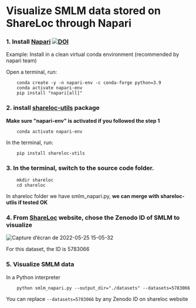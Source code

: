 # Visualize SMLM data stored on ShareLoc through Napari

### 1. Install [Napari](https://napari.org/#) [![DOI](https://zenodo.org/badge/DOI/10.5281/zenodo.6573868.svg)](https://doi.org/10.5281/zenodo.6573868)

Example: Install in a clean virtual conda environment (recommended by napari team) 

Open a terminal, run:
```
    conda create -y -n napari-env -c conda-forge python=3.9
    conda activate napari-env
    pip install "napari[all]"
```
### 2. install [shareloc-utils](https://github.com/imodpasteur/shareloc-utils) package


__Make sure "napari-env" is activated if you followed the step 1__
```
    conda activate napari-env

```
In the terminal, run:
```
    pip install shareloc-utils

```
### 3. In the terminal, switch to the source code folder.

```
    mkdir shareloc
    cd shareloc
```
In shareloc folder we have smlm_napari.py, __we can merge with shareloc-utlis if tested OK__
### 4. From [ShareLoc](https://shareloc.xyz) website, chose the Zenodo ID of SMLM to visualize

![Capture d’écran de 2022-05-25 15-05-32](https://user-images.githubusercontent.com/56833522/170296369-6d71dfad-b056-42b3-8c4c-8cbb89b50927.png)

For this dataset, the ID is 5783066

### 5. Visualize SMLM data
In a Python interpreter
```
    python smlm_napari.py --output_dir="./datasets" --datasets=5783066
```
You can replace `--datasets=5783066` by any Zenodo ID on shareloc website
